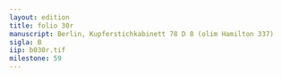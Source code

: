 ```yaml
---
layout: edition
title: folio 30r
manuscript: Berlin, Kupferstichkabinett 78 D 8 (olim Hamilton 337)
sigla: B
iip: b030r.tif
milestone: 59
---
```

